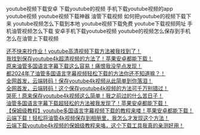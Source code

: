 youtube视频下载安卓
下载youtube的视频
手机下载youtube视频的app
youtube视频
youtube视频下载神器
油管下载视频
如何把youtube的视频下载下来
youtube视频怎么下载到本地
youtube视频下载免费
youtube下载视频网址
手机油管视频怎么下载
安卓手机下载youtube视频
youtube的视频怎么保存到手机
怎么在油管上下载视频



[还不快来抄作业！youtube高清视频下载方法被我找到了！](https://juejin.cn/post/7357888522332209204)<br>
[我找到保存youtube4k超清视频的方法了！苹果安卓都能下载！](https://juejin.cn/post/7370841518792163363)<br>
[原来油管多国语言字幕下载这么容易！痛恨我没早点发现！](https://juejin.cn/post/7373216827012972555)<br>
[都2024年了油管多国语言字幕视频轻松下载的方法你还不知道嘛？！](https://juejin.cn/post/7391693209360318500)<br>
[全网首发，云端转码！保存youtube4k视频从此简单到你落泪！](https://juejin.cn/post/7396933058727477288)<br>
[全网首发，云端转码！这个保存youtube4k视频的方法可千万别错过！](https://juejin.cn/post/7404509813293580328)<br>
[哭死！原来保存youtube4k视频这么简单！我之前过的什么苦日子！](https://1688456127.spaces.eepw.com.cn/articles/article/item/336713)<br>
[油管多国语言字幕下载超轻松的方法被我发现了！苹果安卓都能下载！](https://1688456127.spaces.eepw.com.cn/articles/article/item/337186)<br>
[【保姆级教程】youtube多国语言字幕视频下载的教程来喽！苹果安卓都能下载！](https://1688456127.spaces.eepw.com.cn/articles/article/item/340512)<br>
[云端下载！轻松将油管4k视频保存到相册里，我怎么才发现这个方法！](https://1688456127.spaces.eepw.com.cn/articles/article/item/341591)<br>
[云端下载youtube4k视频的保姆级教程来咯，这个下载工具我真的亲测好用！](https://1688456127.spaces.eepw.com.cn/articles/article/item/343119)<br>
